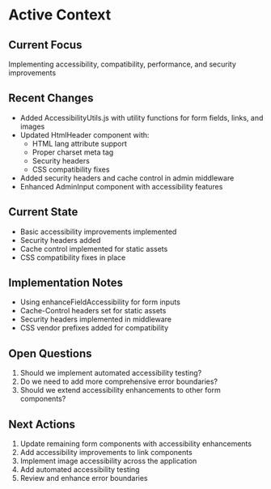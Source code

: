 # Active Context

## Current Focus
Implementing accessibility, compatibility, performance, and security improvements

## Recent Changes
- Added AccessibilityUtils.js with utility functions for form fields, links, and images
- Updated HtmlHeader component with:
  - HTML lang attribute support
  - Proper charset meta tag
  - Security headers
  - CSS compatibility fixes
- Added security headers and cache control in admin middleware
- Enhanced AdminInput component with accessibility features

## Current State
- Basic accessibility improvements implemented
- Security headers added
- Cache control implemented for static assets
- CSS compatibility fixes in place

## Implementation Notes
- Using enhanceFieldAccessibility for form inputs
- Cache-Control headers set for static assets
- Security headers implemented in middleware
- CSS vendor prefixes added for compatibility

## Open Questions
1. Should we implement automated accessibility testing?
2. Do we need to add more comprehensive error boundaries?
3. Should we extend accessibility enhancements to other form components?

## Next Actions
1. Update remaining form components with accessibility enhancements
2. Add accessibility improvements to link components
3. Implement image accessibility across the application
4. Add automated accessibility testing
5. Review and enhance error boundaries

